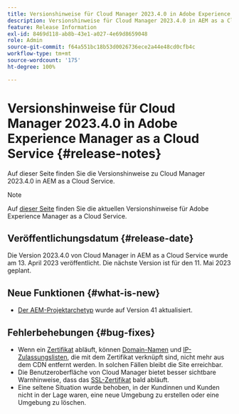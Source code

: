 ```yaml
---
title: Versionshinweise für Cloud Manager 2023.4.0 in Adobe Experience Manager as a Cloud Service
description: Versionshinweise für Cloud Manager 2023.4.0 in AEM as a Cloud Service.
feature: Release Information
exl-id: 8469d118-ab8b-43e1-a027-4e69d8659048
role: Admin
source-git-commit: f64a551bc18b53d0026736ece2a44e48cd0cfb4c
workflow-type: tm+mt
source-wordcount: '175'
ht-degree: 100%

---
```


# Versionshinweise für Cloud Manager 2023.4.0 in Adobe Experience Manager as a Cloud Service {#release-notes}

Auf dieser Seite finden Sie die Versionshinweise zu Cloud Manager 2023.4.0 in AEM as a Cloud Service.

>[!NOTE]
>
>Auf [dieser Seite](/help/release-notes/release-notes-cloud/release-notes-current.md) finden Sie die aktuellen Versionshinweise für Adobe Experience Manager as a Cloud Service.

## Veröffentlichungsdatum {#release-date}

Die Version 2023.4.0 von Cloud Manager in AEM as a Cloud Service wurde am 13. April 2023 veröffentlicht. Die nächste Version ist für den 11. Mai 2023 geplant.

## Neue Funktionen {#what-is-new}

* [Der AEM-Projektarchetyp](https://experienceleague.adobe.com/de/docs/experience-manager-core-components/using/developing/archetype/overview) wurde auf Version 41 aktualisiert.

## Fehlerbehebungen {#bug-fixes}

* Wenn ein [Zertifikat](/help/implementing/cloud-manager/managing-ssl-certifications/introduction-to-ssl-certificates.md) abläuft, können [Domain-Namen](/help/implementing/cloud-manager/custom-domain-names/introduction.md) und [IP-Zulassungslisten](/help/implementing/cloud-manager/ip-allow-lists/introduction.md), die mit dem Zertifikat verknüpft sind, nicht mehr aus dem CDN entfernt werden. In solchen Fällen bleibt die Site erreichbar.
* Die Benutzeroberfläche von Cloud Manager bietet besser sichtbare Warnhinweise, dass das [SSL-Zertifikat](/help/implementing/cloud-manager/managing-ssl-certifications/introduction-to-ssl-certificates.md) bald abläuft.
* Eine seltene Situation wurde behoben, in der Kundinnen und Kunden nicht in der Lage waren, eine neue Umgebung zu erstellen oder eine Umgebung zu löschen.
